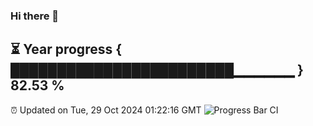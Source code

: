 ### Hi there 👋
⏳ Year progress { ████████████████████████▁▁▁▁▁▁ } 82.53 %
---
⏰ Updated on Tue, 29 Oct 2024 01:22:16 GMT
![Progress Bar CI](https://github.com/liununu/liununu/workflows/Progress%20Bar%20CI/badge.svg)
